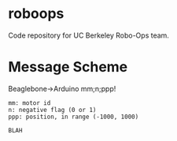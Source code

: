 roboops
=======

Code repository for UC Berkeley Robo-Ops team.

Message Scheme
==============

Beaglebone->Arduino
	mm;n;ppp!

	mm: motor id
	n: negative flag (0 or 1)
	ppp: position, in range (-1000, 1000)

    BLAH
